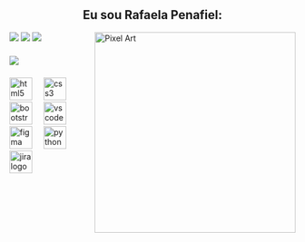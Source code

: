 #
<div align="center">
<h2>Eu sou Rafaela Penafiel:</h2>
</div>

![](https://github-readme-stats.vercel.app/api?username=rafaelapenafiel&theme=nightowl&hide_border=false&include_all_commits=false&count_private=false)
<img src="https://github.com/user-attachments/assets/0527a5da-1c52-4209-ab1d-62d1e9300de2" alt="Pixel Art" align="right" width="354">
![](https://nirzak-streak-stats.vercel.app/?user=rafaelapenafiel&theme=nightowl&hide_border=false)
![](https://github-readme-stats.vercel.app/api/top-langs/?username=rafaelapenafiel&theme=nightowl&hide_border=false&include_all_commits=false&count_private=false&layout=compact)

###
![](https://github-profile-trophy.vercel.app/?username=rafaelapenafiel&theme=tokyonight&no-frame=false&no-bg=false&margin-w=4)



###
<div align="left">
  <img src="https://cdn.jsdelivr.net/gh/devicons/devicon/icons/html5/html5-original.svg" height="40" alt="html5 logo"  />
  <img width="12" />
  <img src="https://cdn.jsdelivr.net/gh/devicons/devicon/icons/css3/css3-original.svg" height="40" alt="css3 logo"  />
  <img width="12" />
  <img src="https://cdn.jsdelivr.net/gh/devicons/devicon/icons/bootstrap/bootstrap-original.svg" height="40" alt="bootstrap logo"  />
  <img width="12" />
  <img src="https://cdn.jsdelivr.net/gh/devicons/devicon/icons/vscode/vscode-original.svg" height="40" alt="vscode logo"  />
  <img width="12" />
  <img src="https://cdn.jsdelivr.net/gh/devicons/devicon/icons/figma/figma-original.svg" height="40" alt="figma logo"  />
  <img width="12" />
  <img src="https://cdn.jsdelivr.net/gh/devicons/devicon/icons/python/python-original.svg" height="40" alt="python logo"  />
  <img width="12" />
  <img src="https://cdn.jsdelivr.net/gh/devicons/devicon/icons/jira/jira-original.svg" height="40" alt="jira logo"  />
</div>
